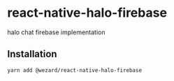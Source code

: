 # react-native-halo-firebase

halo chat firebase implementation

## Installation

```sh
yarn add @wezard/react-native-halo-firebase
```

